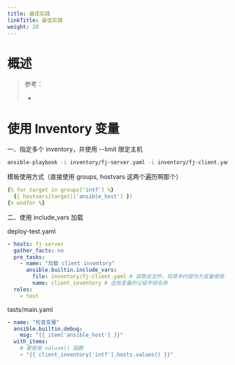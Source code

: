 ```yaml
---
title: 最佳实践
linkTitle: 最佳实践
weight: 20
---
```


# 概述

> 参考：
>
> - 

# 使用 Inventory 变量

一、指定多个 inventory，并使用 --limit 限定主机

```bash
ansible-playbook -i inventory/fj-server.yaml -i inventory/fj-client.yaml deploy-monitoring.yaml --limit FJ-BS101-JMR-Monitor
```

模板使用方式（直接使用 groups, hostvars 这两个遍历啊那个）

```yaml
{% for target in groups['intf'] %}
  {{ hostvars[target]['ansible_host'] }}
{% endfor %}
```

二、使用 include_vars 加载

deploy-test.yaml

```yaml
- hosts: fj-server
  gather_facts: no
  pre_tasks:
    - name: "加载 client inventory"
      ansible.builtin.include_vars:
        file: inventory/fj-client.yaml # 读取该文件，将其中内容作为变量使用
        name: client_inventory # 这些变量的父级字段名称
  roles:
    - test
```

tasts/main.yaml

```yaml
- name: "检查变量"
  ansible.builtin.debug:
    msg: "{{ item['ansible_host'] }}"
  with_items:
    # 要使用 valuse() 函数
    - "{{ client_inventory['intf'].hosts.values() }}"
```